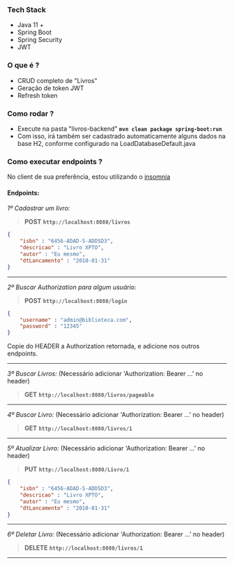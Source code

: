 ### Tech Stack
- Java 11 +
- Spring Boot
- Spring Security
- JWT

### O que é ?
- CRUD completo de "Livros"
- Geração de token JWT
- Refresh token

### Como rodar ?
- Execute na pasta "livros-backend" **`mvn clean package spring-boot:run`**
- Com isso, irá também ser cadastrado automaticamente alguns dados na base H2, conforme configurado na LoadDatabaseDefault.java

### Como executar endpoints ?
No client de sua preferência, estou utilizando o [insomnia](https://insomnia.rest/)

#### Endpoints:

*1º Cadastrar um livro:*
> **POST** **`http://localhost:8080/livros`**
```json
{
	"isbn" : "6456-ADAD-S-ADDSD3",
	"descricao" : "Livro XPTO",
	"autor" : "Eu mesmo",
	"dtLancamento" : "2010-01-31"
}
```

<hr>

*2º Buscar Authorization para algum usuário:*
> **POST** **`http://localhost:8080/login`**
```json
{
	"username" : "admin@biblioteca.com",
	"password" : "12345"
}
```
Copie do HEADER a Authorization retornada, e adicione nos outros endpoints.

<hr>

*3º Buscar Livros:* (Necessário adicionar 'Authorization: Bearer ...' no header)
> **GET** **`http://localhost:8080/livros/pageable`**

<hr>

*4º Buscar Livro:* (Necessário adicionar 'Authorization: Bearer ...' no header)
> **GET** **`http://localhost:8080/livros/1`**

<hr>

*5º Atualizar Livro:* (Necessário adicionar 'Authorization: Bearer ...' no header)
> **PUT** **`http://localhost:8080/Livro/1`**
```json
{
	"isbn" : "6456-ADAD-S-ADDSD3",
	"descricao" : "Livro XPTO",
	"autor" : "Eu mesmo",
	"dtLancamento" : "2010-01-31"
}
```

<hr>

*6º Deletar Livro:* (Necessário adicionar 'Authorization: Bearer ...' no header)
> **DELETE** **`http://localhost:8080/livros/1`**

<hr>
